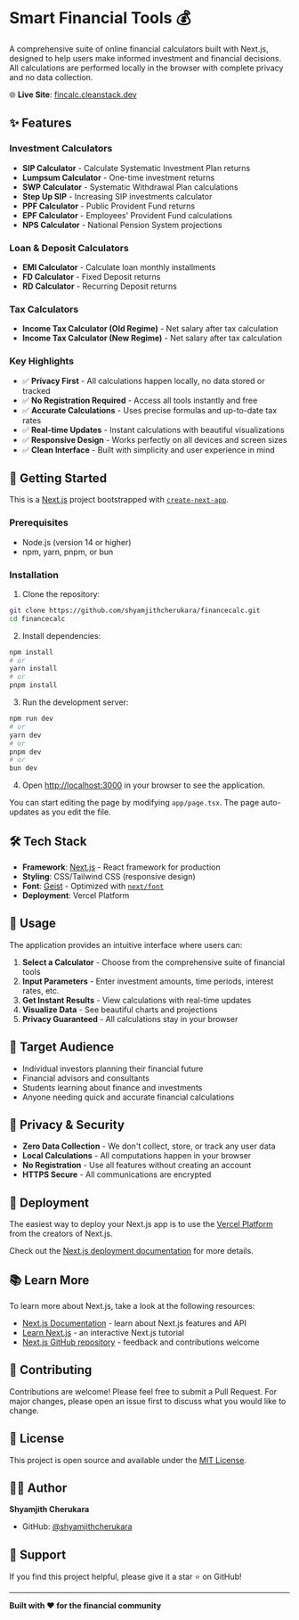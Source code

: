 # Smart Financial Tools 💰

A comprehensive suite of online financial calculators built with Next.js, designed to help users make informed investment and financial decisions. All calculations are performed locally in the browser with complete privacy and no data collection.

🌐 **Live Site**: [fincalc.cleanstack.dev](https://fincalc.cleanstack.dev/)

## ✨ Features

### Investment Calculators
- **SIP Calculator** - Calculate Systematic Investment Plan returns
- **Lumpsum Calculator** - One-time investment returns
- **SWP Calculator** - Systematic Withdrawal Plan calculations  
- **Step Up SIP** - Increasing SIP investments calculator
- **PPF Calculator** - Public Provident Fund returns
- **EPF Calculator** - Employees' Provident Fund calculations
- **NPS Calculator** - National Pension System projections

### Loan & Deposit Calculators  
- **EMI Calculator** - Calculate loan monthly installments
- **FD Calculator** - Fixed Deposit returns
- **RD Calculator** - Recurring Deposit returns

### Tax Calculators
- **Income Tax Calculator (Old Regime)** - Net salary after tax calculation
- **Income Tax Calculator (New Regime)** - Net salary after tax calculation

### Key Highlights
- ✅ **Privacy First** - All calculations happen locally, no data stored or tracked
- ✅ **No Registration Required** - Access all tools instantly and free
- ✅ **Accurate Calculations** - Uses precise formulas and up-to-date tax rates
- ✅ **Real-time Updates** - Instant calculations with beautiful visualizations
- ✅ **Responsive Design** - Works perfectly on all devices and screen sizes
- ✅ **Clean Interface** - Built with simplicity and user experience in mind

## 🚀 Getting Started

This is a [Next.js](https://nextjs.org) project bootstrapped with [`create-next-app`](https://nextjs.org/docs/app/api-reference/cli/create-next-app).

### Prerequisites
- Node.js (version 14 or higher)
- npm, yarn, pnpm, or bun

### Installation

1. Clone the repository:
```bash
git clone https://github.com/shyamjithcherukara/financecalc.git
cd financecalc
```

2. Install dependencies:
```bash
npm install
# or
yarn install
# or
pnpm install
```

3. Run the development server:
```bash
npm run dev
# or
yarn dev
# or
pnpm dev
# or
bun dev
```

4. Open [http://localhost:3000](http://localhost:3000) in your browser to see the application.

You can start editing the page by modifying `app/page.tsx`. The page auto-updates as you edit the file.

## 🛠️ Tech Stack

- **Framework**: [Next.js](https://nextjs.org/) - React framework for production
- **Styling**: CSS/Tailwind CSS (responsive design)
- **Font**: [Geist](https://vercel.com/font) - Optimized with [`next/font`](https://nextjs.org/docs/app/building-your-application/optimizing/fonts)
- **Deployment**: Vercel Platform

## 📱 Usage

The application provides an intuitive interface where users can:

1. **Select a Calculator** - Choose from the comprehensive suite of financial tools
2. **Input Parameters** - Enter investment amounts, time periods, interest rates, etc.
3. **Get Instant Results** - View calculations with real-time updates
4. **Visualize Data** - See beautiful charts and projections
5. **Privacy Guaranteed** - All calculations stay in your browser

## 🎯 Target Audience

- Individual investors planning their financial future
- Financial advisors and consultants
- Students learning about finance and investments
- Anyone needing quick and accurate financial calculations

## 🔐 Privacy & Security

- **Zero Data Collection** - We don't collect, store, or track any user data
- **Local Calculations** - All computations happen in your browser
- **No Registration** - Use all features without creating an account
- **HTTPS Secure** - All communications are encrypted

## 🚀 Deployment

The easiest way to deploy your Next.js app is to use the [Vercel Platform](https://vercel.com/new?utm_medium=default-template&filter=next.js&utm_source=create-next-app&utm_campaign=create-next-app-readme) from the creators of Next.js.

Check out the [Next.js deployment documentation](https://nextjs.org/docs/app/building-your-application/deploying) for more details.

## 📚 Learn More

To learn more about Next.js, take a look at the following resources:

- [Next.js Documentation](https://nextjs.org/docs) - learn about Next.js features and API
- [Learn Next.js](https://nextjs.org/learn) - an interactive Next.js tutorial
- [Next.js GitHub repository](https://github.com/vercel/next.js) - feedback and contributions welcome

## 🤝 Contributing

Contributions are welcome! Please feel free to submit a Pull Request. For major changes, please open an issue first to discuss what you would like to change.

## 📄 License

This project is open source and available under the [MIT License](LICENSE).

## 👨‍💻 Author

**Shyamjith Cherukara**
- GitHub: [@shyamjithcherukara](https://github.com/shyamjithcherukara)

## 🌟 Support

If you find this project helpful, please give it a star ⭐ on GitHub!

---

**Built with ❤️ for the financial community**
